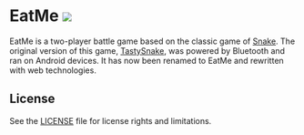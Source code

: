 # EatMe [![][ci-linux-badge]][ci-linux-state]

EatMe is a two-player battle game based on the classic game of [Snake][wiki-snake]. The original version of this game, [TastySnake][src-tastysnake], was powered by Bluetooth and ran on Android devices. It has now been renamed to EatMe and rewritten with web technologies.

## License

See the [LICENSE](./LICENSE) file for license rights and limitations.

[ci-linux-badge]: https://travis-ci.com/chuyangliu/EatMe.svg?token=q4pnydxbKaqNRxCuy3uZ&branch=master
[ci-linux-state]: https://travis-ci.com/chuyangliu/EatMe

[wiki-snake]: https://en.wikipedia.org/wiki/Snake_(video_game_genre)

[src-tastysnake]: https://github.com/chuyangliu/TastySnake
